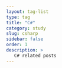 ```yaml
---
layout: tag-list
type: tag
title: "C#"
category: study
slug: csharp
sidebar: false
order: 1
description: >
   C# related posts
---
```

